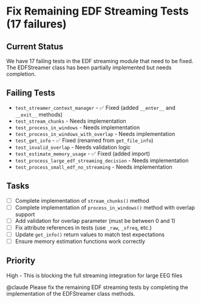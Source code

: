 # Fix Remaining EDF Streaming Tests (17 failures)

## Current Status
We have 17 failing tests in the EDF streaming module that need to be fixed. The EDFStreamer class has been partially implemented but needs completion.

## Failing Tests
- `test_streamer_context_manager` - ✅ Fixed (added `__enter__` and `__exit__` methods)
- `test_stream_chunks` - Needs implementation
- `test_process_in_windows` - Needs implementation
- `test_process_in_windows_with_overlap` - Needs implementation
- `test_get_info` - ✅ Fixed (renamed from `get_file_info`)
- `test_invalid_overlap` - Needs validation logic
- `test_estimate_memory_usage` - ✅ Fixed (added import)
- `test_process_large_edf_streaming_decision` - Needs implementation
- `test_process_small_edf_no_streaming` - Needs implementation

## Tasks
- [ ] Complete implementation of `stream_chunks()` method
- [ ] Complete implementation of `process_in_windows()` method with overlap support
- [ ] Add validation for overlap parameter (must be between 0 and 1)
- [ ] Fix attribute references in tests (use `_raw`, `_sfreq`, etc.)
- [ ] Update `get_info()` return values to match test expectations
- [ ] Ensure memory estimation functions work correctly

## Priority
High - This is blocking the full streaming integration for large EEG files

@claude Please fix the remaining EDF streaming tests by completing the implementation of the EDFStreamer class methods.